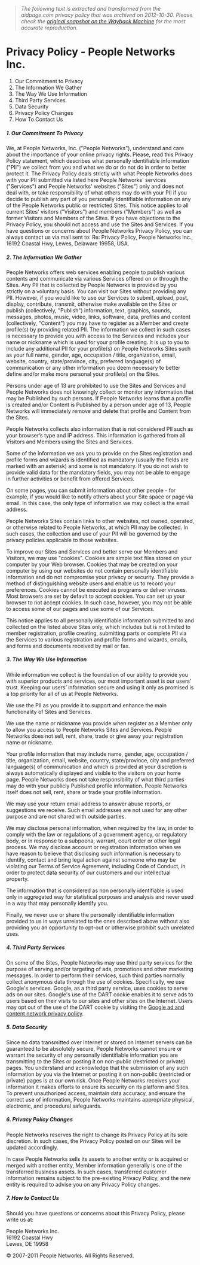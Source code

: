 > *The following text is extracted and transformed from the aidpage.com privacy policy that was archived on 2012-10-30. Please check the [original snapshot on the Wayback Machine](https://web.archive.org/web/20121030230313id_/http%3A//peoplenetworks.com/legal/PrivacyPolicy.html) for the most accurate reproduction.*

# Privacy Policy - People Networks Inc.

  1. Our Commitment to Privacy
  2. The Information We Gather
  3. The Way We Use Information
  4. Third Party Services
  5. Data Security
  6. Privacy Policy Changes
  7. How To Contact Us



##### 1\. Our Commitment To Privacy

We, at People Networks, Inc. ("People Networks"), understand and care about the importance of your online privacy rights. Please, read this Privacy Policy statement, which describes what personally identifiable information ("PII") we collect from you and what we do or do not do in order to better protect it. The Privacy Policy deals strictly with what People Networks does with your PII submitted via listed here People Networks' services ("Services") and People Networks' websites ("Sites") only and does not deal with, or take responsibility of what others may do with your PII if you decide to publish any part of you personally identifiable information on any of the People Networks public or restricted Sites. This notice applies to all current Sites' visitors ("Visitors") and members ("Members") as well as former Visitors and Members of the Sites. If you have objections to the Privacy Policy, you should not access and use the Sites and Services. If you have questions or concerns about People Networks Privacy Policy, you can always contact us via mail sent to: Re: Privacy Policy, People Networks Inc., 16192 Coastal Hwy, Lewes, Delaware 19958, USA.

##### 2\. The Information We Gather

People Networks offers web services enabling people to publish various contents and communicate via various Services offered on or through the Sites. Any PII that is collected by People Networks is provided by you strictly on a voluntary basis. You can visit our Sites without providing any PII. However, if you would like to use our Services to submit, upload, post, display, contribute, transmit, otherwise make available on the Sites or publish (collectively, "Publish") information, text, graphics, sounds, messages, photos, music, video, links, software, data, profiles and content (collectively, "Content") you may have to register as a Member and create profile(s) by providing related PII. The information we collect in such cases is necessary to provide you with access to the Services and includes your name or nickname which is used for your profile creating. It is up to you to include any additional PII for your profile(s) on People Networks Sites such as your full name, gender, age, occupation / title, organization, email, website, country, state/province, city, preferred language(s) of communication or any other information you deem necessary to better define and/or make more personal your profile(s) on the Sites.

Persons under age of 13 are prohibited to use the Sites and Services and People Networks does not knowingly collect or monitor any information that may be Published by such persons. If People Networks learns that a profile is created and/or Content is Published by a person under age of 13, People Networks will immediately remove and delete that profile and Content from the Sites.

People Networks collects also information that is not considered PII such as your browser’s type and IP address. This information is gathered from all Visitors and Members using the Sites and Services.

Some of the information we ask you to provide on the Sites registration and profile forms and wizards is identified as mandatory (usually the fields are marked with an asterisk) and some is not mandatory. If you do not wish to provide valid data for the mandatory fields, you may not be able to engage in further activities or benefit from offered Services.

On some pages, you can submit information about other people - for example, if you would like to notify others about your Site space or page via email. In this case, the only type of information we may collect is the email address. 

People Networks Sites contain links to other websites, not owned, operated, or otherwise related to People Networks, at which PII may be collected. In such cases, the collection and use of your PII will be governed by the privacy policies applicable to those websites. 

To improve our Sites and Services and better serve our Members and Visitors, we may use "cookies". Cookies are simple text files stored on your computer by your Web browser. Cookies that may be created on your computer by using our websites do not contain personally identifiable information and do not compromise your privacy or security. They provide a method of distinguishing website users and enable us to record your preferences. Cookies cannot be executed as programs or deliver viruses. Most browsers are set by default to accept cookies. You can set up your browser to not accept cookies. In such case, however, you may not be able to access some of our pages and use some of our Services.

This notice applies to all personally identifiable information submitted to and collected on the listed above Sites only, which includes but is not limited to member registration, profile creating, submitting parts or complete PII via the Services to various registration and profile forms and wizards, emails, and forms and documents received by mail or fax. 

##### 3\. The Way We Use Information

While information we collect is the foundation of our ability to provide you with superior products and services, our most important asset is our users’ trust. Keeping our users’ information secure and using it only as promised is a top priority for all of us at People Networks.

We use the PII as you provide it to support and enhance the main functionality of Sites and Services.

We use the name or nickname you provide when register as a Member only to allow you access to People Networks Sites and Services. People Networks does not sell, rent, share, trade or give away your registration name or nickname.

Your profile information that may include name, gender, age, occupation / title, organization, email, website, country, state/province, city and preferred language(s) of communication and which is provided at your discretion is always automatically displayed and visible to the visitors on your home page. People Networks does not take responsibility of what third parties may do with your publicly Published profile information. People Networks itself does not sell, rent, share or trade your profile information.

We may use your return email address to answer abuse reports, or suggestions we receive. Such email addresses are not used for any other purpose and are not shared with outside parties. 

We may disclose personal information, when required by the law, in order to comply with the law or regulations of a government agency, or regulatory body, or in response to a subpoena, warrant, court order or other legal process. We may disclose account or registration information when we have reason to believe that disclosing such information is necessary to identify, contact and bring legal action against someone who may be violating our Terms of Service Agreement, including Code of Conduct, in order to protect data security of our customers and our intellectual property. 

The information that is considered as non personally identifiable is used only in aggregated way for statistical purposes and analysis and never used in a way that may personally identify you.

Finally, we never use or share the personally identifiable information provided to us in ways unrelated to the ones described above without also providing you an opportunity to opt-out or otherwise prohibit such unrelated uses.

##### 4\. Third Party Services

On some of the Sites, People Networks may use third party services for the purpose of serving and/or targeting of ads, promotions and other marketing messages. In order to perform their services, such third parties normally collect anonymous data through the use of cookies. Specifically, we use Google's services. Google, as a third party service, uses cookies to serve ads on our sites. Google's use of the DART cookie enables it to serve ads to users based on their visits to our sites and other sites on the Internet. Users may opt out of the use of the DART cookie by visiting the [Google ad and content network privacy policy](http://www.google.com/privacy_ads.html).

##### 5\. Data Security

Since no data transmitted over Internet or stored on Internet servers can be guaranteed to be absolutely secure, People Networks cannot ensure or warrant the security of any personally identifiable information you are transmitting to the Sites or posting it on non-public (restricted or private) pages. You understand and acknowledge that the submission of any such information by you via the Internet or posting it on non-public (restricted or private) pages is at our own risk. Once People Networks receives your information it makes efforts to ensure its security on its platform and Sites. To prevent unauthorized access, maintain data accuracy, and ensure the correct use of information, People Networks maintains appropriate physical, electronic, and procedural safeguards. 

##### 6\. Privacy Policy Changes

People Networks reserves the right to change its Privacy Policy at its sole discretion. In such cases, the Privacy Policy posted on our Sites will be updated accordingly. 

In case People Networks sells its assets to another entity or is acquired or merged with another entity, Member information generally is one of the transferred business assets. In such cases, transferred customer information remains subject to the pre-existing Privacy Policy, and the new entity is required to advise you on any Privacy Policy changes.

##### 7\. How to Contact Us

Should you have questions or concerns about this Privacy Policy, please write us at:

People Networks Inc.  
16192 Coastal Hwy  
Lewes, DE 19958

© 2007-2011 People Networks. All Rights Reserved.  
 
